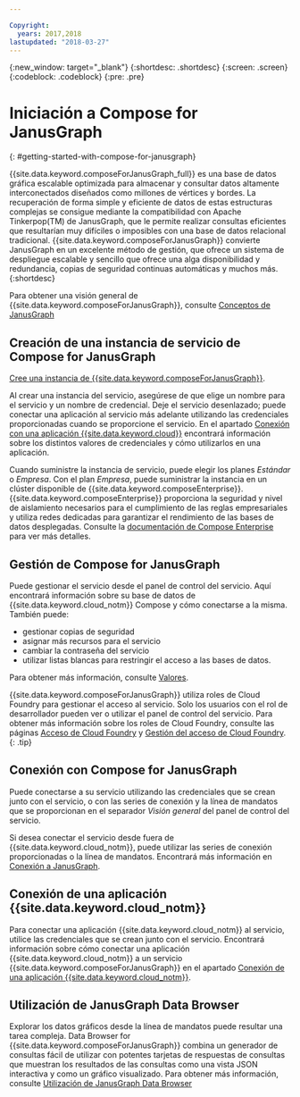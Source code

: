 ```yaml
---

Copyright:
  years: 2017,2018
lastupdated: "2018-03-27"
---
```


{:new_window: target="_blank"}
{:shortdesc: .shortdesc}
{:screen: .screen}
{:codeblock: .codeblock}
{:pre: .pre}

# Iniciación a Compose for JanusGraph
{: #getting-started-with-compose-for-janusgraph}

{{site.data.keyword.composeForJanusGraph_full}} es una base de datos gráfica escalable optimizada para almacenar y consultar datos altamente interconectados diseñados como millones de vértices y bordes. La recuperación de forma simple y eficiente de datos de estas estructuras complejas se consigue mediante la compatibilidad con Apache Tinkerpop(TM) de JanusGraph, que le permite realizar consultas eficientes que resultarían muy difíciles o imposibles con una base de datos relacional tradicional. {{site.data.keyword.composeForJanusGraph}} convierte JanusGraph en un excelente método de gestión, que ofrece un sistema de despliegue escalable y sencillo que ofrece una alga disponibilidad y redundancia, copias de seguridad continuas automáticas y muchos más.
{:shortdesc}

Para obtener una visión general de {{site.data.keyword.composeForJanusGraph}}, consulte [Conceptos de JanusGraph](./janusgraph-concepts.html)

## Creación de una instancia de servicio de Compose for JanusGraph

[Cree una instancia de {{site.data.keyword.composeForJanusGraph}}](https://console.bluemix.net/catalog/services/compose-for-janusgraph/).

Al crear una instancia del servicio, asegúrese de que elige un nombre para el servicio y un nombre de credencial. Deje el servicio desenlazado; puede conectar una aplicación al servicio más adelante utilizando las credenciales proporcionadas cuando se proporcione el servicio. En el apartado [Conexión con una aplicación {{site.data.keyword.cloud}}](./connecting-bluemix-app.html) encontrará información sobre los distintos valores de credenciales y cómo utilizarlos en una aplicación.

Cuando suministre la instancia de servicio, puede elegir los planes *Estándar* o *Empresa*. Con el plan *Empresa*, puede suministrar la instancia en un clúster disponible de {{site.data.keyword.composeEnterprise}}. {{site.data.keyword.composeEnterprise}} proporciona la seguridad y nivel de aislamiento necesarios para el cumplimiento de las reglas empresariales y utiliza redes dedicadas para garantizar el rendimiento de las bases de datos desplegadas. Consulte la [documentación de Compose Enterprise](../ComposeEnterprise/index.html) para ver más detalles.

## Gestión de Compose for JanusGraph

Puede gestionar el servicio desde el panel de control del servicio. Aquí encontrará información sobre su base de datos de {{site.data.keyword.cloud_notm}} Compose y cómo conectarse a la misma. También puede:
- gestionar copias de seguridad
- asignar más recursos para el servicio
- cambiar la contraseña del servicio
- utilizar listas blancas para restringir el acceso a las bases de datos. 

Para obtener más información, consulte [Valores](./dashboard-settings.html).

{{site.data.keyword.composeForJanusGraph}} utiliza roles de Cloud Foundry para gestionar el acceso al servicio. Solo los usuarios con el rol de desarrollador pueden ver o utilizar el panel de control del servicio. Para obtener más información sobre los roles de Cloud Foundry, consulte las páginas [Acceso de Cloud Foundry](https://console.bluemix.net/docs/iam/cfaccess.html#cfaccess) y [Gestión del acceso de Cloud Foundry](https://console.bluemix.net/docs/iam/mngcf.html#mngcf).
{: .tip}

## Conexión con Compose for JanusGraph

Puede conectarse a su servicio utilizando las credenciales que se crean junto con el servicio, o con las series de conexión y la línea de mandatos que se proporcionan en el separador *Visión general* del panel de control del servicio.

Si desea conectar el servicio desde fuera de {{site.data.keyword.cloud_notm}}, puede utilizar las series de conexión proporcionadas o la línea de mandatos. Encontrará más información en [Conexión a JanusGraph](./connecting-external.html).

## Conexión de una aplicación {{site.data.keyword.cloud_notm}}

Para conectar una aplicación {{site.data.keyword.cloud_notm}} al servicio, utilice las credenciales que se crean junto con el servicio. Encontrará información sobre cómo conectar una aplicación {{site.data.keyword.cloud_notm}} a un servicio {{site.data.keyword.composeForJanusGraph}} en el apartado [Conexión de una aplicación {{site.data.keyword.cloud_notm}}](./connecting-bluemix-app.html).

## Utilización de JanusGraph Data Browser

Explorar los datos gráficos desde la línea de mandatos puede resultar una tarea compleja. Data Browser for {{site.data.keyword.composeForJanusGraph}} combina un generador de consultas fácil de utilizar con potentes tarjetas de respuestas de consultas que muestran los resultados de las consultas como una vista JSON interactiva y como un gráfico visualizado. Para obtener más información, consulte [Utilización de JanusGraph Data Browser](./data-browser.html)
